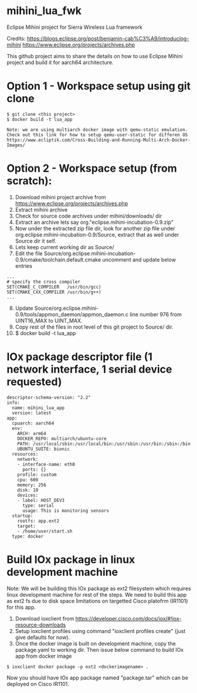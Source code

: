 # mihini_lua_fwk
Eclipse Mihini project for Sierra Wireless Lua framework

Credits: 
https://blogs.eclipse.org/post/benjamin-cab%C3%A9/introducing-mihini
https://www.eclipse.org/projects/archives.php

This github project aims to share the details on how to use Eclipse Mihini project and build it for aarch64 architecture.

# Option 1 - Workspace setup using git clone
```
$ git clone <this project>
$ docker build -t lua_app

Note: we are using multiarch docker image with qemu-static emulation. Check out this link for how to setup qemu-user-static for differen OS
https://www.ecliptik.com/Cross-Building-and-Running-Multi-Arch-Docker-Images/
```

# Option 2 - Workspace setup (from scratch):
1. Download mihini project archive from https://www.eclipse.org/projects/archives.php
2. Extract mihini archive
3. Check for source code archives under mihini/downloads/ dir
4. Extract an archive lets say org."eclipse.mihini-incubation-0.9.zip"
5. Now under the extracted zip file dir, look for another zip file under org.eclipse.mihini-incubation-0.9/Source, extract that as well under Source dir it self.
6. Lets keep current working dir as Source/ 
7. Edit the file Source/org.eclipse.mihini-incubation-0.9/cmake/toolchain.default.cmake uncomment and update below entries

```
...
# specify the cross compiler
SET(CMAKE_C_COMPILER   /usr/bin/gcc)
SET(CMAKE_CXX_COMPILER /usr/bin/g++)
...
```
8. Update Source/org.eclipse.mihini-0.9/tools/appmon_daemon/appmon_daemon.c line number 976 from UINT16_MAX to UINT_MAX.
9. Copy rest of the files in root level of this git project to Source/ dir.
10. $ docker build -t lua_app

# IOx package descriptor file (1 network interface, 1 serial device requested)
```
descriptor-schema-version: "2.2"
info:
  name: mihini_lua_app
  version: latest
app:
  cpuarch: aarch64
  env:
    ARCH: arm64
    DOCKER_REPO: multiarch/ubuntu-core
    PATH: /usr/local/sbin:/usr/local/bin:/usr/sbin:/usr/bin:/sbin:/bin
    UBUNTU_SUITE: bionic
  resources:
    network:
    - interface-name: eth0
      ports: {}
    profile: custom
    cpu: 600
    memory: 256
    disk: 10
    devices:
    - label: HOST_DEV3
      type: serial
      usage: This is monitoring sensors
  startup:
    rootfs: app.ext2
    target:
    - /home/user/start.sh
  type: docker
```

# Build IOx package in linux development machine
Note: We will be building this IOx package as ext2 filesystem which requires linux development machine for rest of the steps. We need to build this app as ext2 fs due to disk space limitations on targetted Cisco platofrm (IR1101) for this app. 

1. Download ioxclient from https://developer.cisco.com/docs/iox/#!iox-resource-downloads
2. Setup ioxclient profiles using command "ioxclient profiles create" (just give defaults for now). 
3. Once the docker image is built on development machine, copy the package.yaml to working dir. Then issue below command to build IOx app from docker image

```
$ ioxclient docker package -p ext2 <dockerimagename> . 

```
Now you should have IOx app package named "package.tar" which can be deployed on Cisco IR1101.
